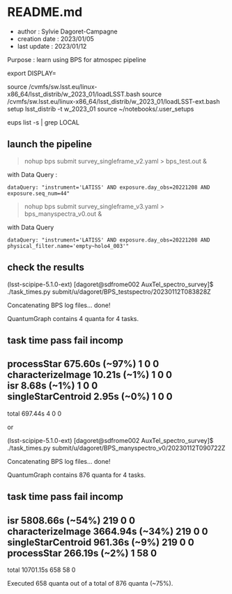 # README.md

- author : Sylvie Dagoret-Campagne 
- creation date : 2023/01/05
- last update : 2023/01/12

Purpose : learn using BPS for atmospec pipeline





export DISPLAY=

source /cvmfs/sw.lsst.eu/linux-x86_64/lsst_distrib/w_2023_01/loadLSST.bash
source /cvmfs/sw.lsst.eu/linux-x86_64/lsst_distrib/w_2023_01/loadLSST-ext.bash
setup lsst_distrib -t w_2023_01
source ~/notebooks/.user_setups

eups list -s | grep LOCAL

## launch the pipeline
> nohup bps submit survey_singleframe_v2.yaml > bps_test.out &

with  Data Query :

    dataQuery: "instrument='LATISS' AND exposure.day_obs=20221208 AND exposure.seq_num=44"


> nohup bps submit survey_singleframe_v3.yaml > bps_manyspectra_v0.out &

with Data Query

    dataQuery: "instrument='LATISS' AND exposure.day_obs=20221208 AND physical_filter.name='empty~holo4_003'"



## check the results

(lsst-scipipe-5.1.0-ext) [dagoret@sdfrome002 AuxTel_spectro_survey]$ ./task_times.py submit/u/dagoret/BPS_testspectro/20230112T083828Z

Concatenating BPS log files... done!

QuantumGraph contains 4 quanta for 4 tasks.

task                              time                  pass     fail     incomp
--------------------------------------------------------------------------------
processStar                       675.60s (~97%)        1        0        0     
characterizeImage                 10.21s (~1%)          1        0        0     
isr                               8.68s (~1%)           1        0        0     
singleStarCentroid                2.95s (~0%)           1        0        0     
--------------------------------------------------------------------------------
total                             697.44s               4        0        0     



or

(lsst-scipipe-5.1.0-ext) [dagoret@sdfrome002 AuxTel_spectro_survey]$ ./task_times.py submit/u/dagoret/BPS_manyspectro_v0/20230112T090722Z

Concatenating BPS log files... done!

QuantumGraph contains 876 quanta for 4 tasks.

task                              time                  pass     fail     incomp
--------------------------------------------------------------------------------
isr                               5808.66s (~54%)       219      0        0     
characterizeImage                 3664.94s (~34%)       219      0        0     
singleStarCentroid                961.36s (~9%)         219      0        0     
processStar                       266.19s (~2%)         1        58       0     
--------------------------------------------------------------------------------
total                             10701.15s             658      58       0     

Executed 658 quanta out of a total of 876 quanta (~75%).





